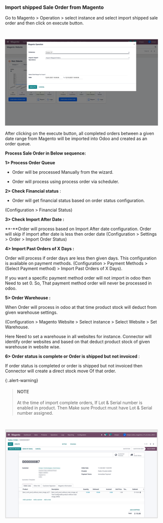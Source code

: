 
### Import shipped Sale Order from Magento



Go to Magento > Operation > select instance and select import shipped sale order and then click on execute button.


 


![](./images/4-9-6-1.png)


After clicking on the execute button, all completed orders between a given date range from Magento will be imported into Odoo and created as an order queue.


**Process Sale Order in Below sequence:**



**1> Process Order Queue**


- Order will be processed Manually from the wizard.


- Order will process using process order via scheduler.



**2> Check Financial status** :


- Order will get financial status based on order status configuration.


(Configuration > Financial Status)



**3> Check Import After Date :**


**-**Order will process based on Import After date configuration. Order will skip if import after date is less then order date (Configuration > Settings > Order > Import Order Status)




**4> Import Past Orders of X Days :**


Order will process if order days are less then given days. This configuration is available on payment methods. (Configuration > Payment Methods > (Select Payment method) > Import Past Orders of X Days).


If you want a specific payment method order will not import in odoo then Need to set 0. So, That payment method order will never be processed in odoo.


**5> Order Warehouse :**


When Order will process in odoo at that time product stock will deduct from given warehouse settings.


(Configuration > Magento Website > Select instance > Select Website > Set Warehouse.


Here Need to set a warehouse in all websites for instance. Connector will identify order websites and based on that deduct product stock of given warehouse in website wise.


**6> Order status is complete or Order is shipped but not invoiced** :


If order status is completed or order is shipped but not invoiced then Connector will create a direct stock move Of that order.



{:.alert-warning} 
> 
> #### NOTE
> 
> At the time of import complete orders, If Lot & Serial number is enabled in product. Then Make sure Product must have Lot & Serial number assigned.
> 
> 
> 


 



![](./images/4-9-6-2.png)



